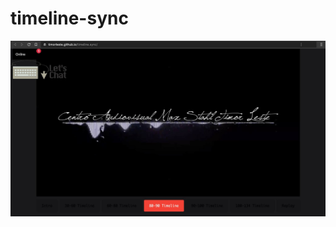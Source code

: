 # timeline-sync
 
![alt text](https://github.com/timorleste/timeline.sync/blob/master/assets/sound-track-sync.jpg?raw=true)
